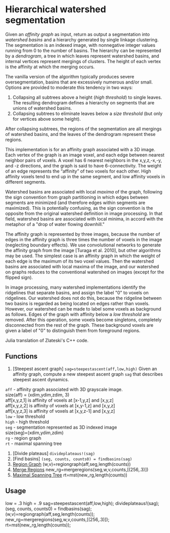 Hierarchical watershed segmentation
=======
Given an *affinity graph* as input, return as output a segmentation into *watershed basins* and a hierarchy generated by single linkage clustering. The segmentation is an indexed image, with nonnegative integer values running from 0 to the number of basins. The hierarchy can be represented by a *dendrogram*,  a tree in which leaves represent watershed basins, and internal vertices represent mergings of clusters. The height of each vertex is the affinity at which the merging occurs. 

The vanilla version of the algorithm typically produces severe oversegmentation, basins that are excessively numerous and/or small. Options are provided to moderate this tendency in two ways:

1. Collapsing all subtrees above a height (*high threshold*) to single leaves. The resulting dendrogram defines a hierarchy on segments that are unions of watershed basins.
2. Collapsing subtrees to eliminate leaves below a *size threshold* (but only for vertices above some height).

After collapsing subtrees, the regions of the segmentation are all mergings of watershed basins, and the leaves of the dendrogram represent these regions. 

This implementation is for an affinity graph associated with a 3D image. Each vertex of the graph is an image voxel, and each edge between nearest neighbor pairs of voxels. A voxel has 6 nearest neighbors in the x,y,z,-x,-y, and -z directions, and the graph is said to have 6-connectivity.  The weight of an edge represents the “affinity” of two voxels for each other.  High affinity voxels tend to end up in the same segment, and low affinity voxels in different segments. 

Watershed basins are associated with local *maxima* of the graph, following the sign convention from graph partitioning in which edges between segments are minimized (and therefore edges within segments are maximized). This is potentially confusing, as the sign convention is the opposite from the original watershed definition in image processing.  In that field, watershed basins are associated with local minima, in accord with the metaphor of a "drop of water flowing downhill."

The affinity graph is represented by three images, because the number of edges in the affinity graph is three times the number of voxels in the image (neglecting boundary effects).  We use convolutional networks to generate the affinity graph from the image [Turaga et al. 2010], but other algorithms may be used.  The simplest case is an affinity graph in which the weight of each edge is the maximum of its two voxel values. Then the watershed basins are associated with local maxima of the image, and our watershed on graphs reduces to the conventional watershed on images (except for the flipped sign).

In image processing, many watershed implementations identify the ridgelines that separate basins, and assign the label "0" to voxels on ridgelines.  Our watershed does not do this, because the ridgeline between two basins is regarded as being located on edges rather than voxels. However, our watershed can be made to label some voxels as background as follows.  Edges of the graph with affinity below a *low threshold* are removed. After this operation, some voxels become singletons, completely disconnected from the rest of the graph. These background voxels are given a label of "0" to distinguish them from foreground regions.

Julia translation of Zlateski's C++ code.

Functions
------------

1. [Steepest ascent graph]
`sag=steepestascent(aff,low,high)`
Given an affinity graph, compute a new steepest ascent graph `sag` that describes steepest ascent dynamics.

`aff` - affinity graph associated with 3D grayscale image.  
    size(aff) = (xdim,ydim,zdim, 3)  
    aff[x,y,z,1] is affinity of voxels at [x-1,y,z] and [x,y,z]  
    aff[x,y,z,2] is affinity of voxels at [x,y-1,z] and [x,y,z]  
    aff[x,y,z,3] is affinity of voxels at [x,y,z-1] and [x,y,z]  
`low` - low threshold  
`high` - high threshold  
`seg` - segmentation represented as 3D indexed image  
    size(seg)=(xdim,ydim,zdim)  
`rg` - region graph  
`rt` - maximal spanning tree

1. [Divide plateaus]
`divideplateaus!(sag)`
1. [Find basins]
`(seg, counts, counts0) = findbasins(sag)`
1. [Region Graph](#region-graph)
(w,v)=regiongraph(aff,seg,length(counts))
1. [Merge Regions](#merge-regions)
new_rg=mergeregions(seg,w,v,counts,[(256,.3)])
1. [Maximal Spanning Tree](#maximal-spanning-tree)
rt=mst(new_rg,length(counts))


Usage
------------
low = .3
high = .9
sag=steepestascent(aff,low,high);
divideplateaus!(sag);
(seg, counts, counts0) = findbasins(sag);
(w,v)=regiongraph(aff,seg,length(counts));
new_rg=mergeregions(seg,w,v,counts,[(256,.3)]);
rt=mst(new_rg,length(counts));
